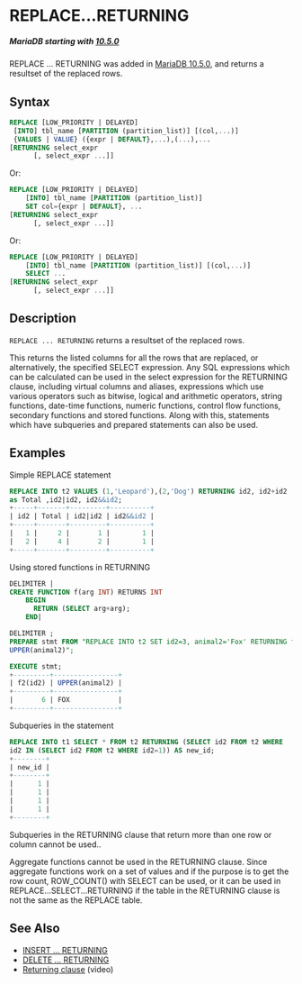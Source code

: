 # REPLACE...RETURNING

##### MariaDB starting with [10.5.0](/kb/en/mariadb-1050-release-notes/)

REPLACE ... RETURNING was added in [MariaDB 10.5.0](/kb/en/mariadb-1050-release-notes/), and returns a resultset of the replaced rows.

## Syntax

```sql
REPLACE [LOW_PRIORITY | DELAYED]
 [INTO] tbl_name [PARTITION (partition_list)] [(col,...)]
 {VALUES | VALUE} ({expr | DEFAULT},...),(...),...
[RETURNING select_expr 
      [, select_expr ...]]
```

Or:

```sql
REPLACE [LOW_PRIORITY | DELAYED]
    [INTO] tbl_name [PARTITION (partition_list)]
    SET col={expr | DEFAULT}, ...
[RETURNING select_expr 
      [, select_expr ...]]
```

Or:

```sql
REPLACE [LOW_PRIORITY | DELAYED]
    [INTO] tbl_name [PARTITION (partition_list)] [(col,...)]
    SELECT ...
[RETURNING select_expr 
      [, select_expr ...]]
```

## Description

`REPLACE ... RETURNING` returns a resultset of the replaced rows.

This returns the listed columns for all the rows that are replaced, or alternatively, the specified SELECT expression. Any SQL expressions which can be calculated can be used in the select expression for the RETURNING clause, including virtual columns and aliases, expressions which use various operators such as bitwise, logical and arithmetic operators, string functions, date-time functions, numeric functions, control flow functions, secondary functions and stored functions. Along with this, statements which have subqueries and prepared statements can also be used.

## Examples

Simple REPLACE statement

```sql
REPLACE INTO t2 VALUES (1,'Leopard'),(2,'Dog') RETURNING id2, id2+id2 
as Total ,id2|id2, id2&&id2;
+-----+-------+---------+----------+
| id2 | Total | id2|id2 | id2&&id2 |
+-----+-------+---------+----------+
|   1 |     2 |       1 |        1 |
|   2 |     4 |       2 |        1 |
+-----+-------+---------+----------+
```

Using stored functions in RETURNING

```sql
DELIMITER |
CREATE FUNCTION f(arg INT) RETURNS INT
    BEGIN
      RETURN (SELECT arg+arg);
    END|

DELIMITER ;
PREPARE stmt FROM "REPLACE INTO t2 SET id2=3, animal2='Fox' RETURNING f2(id2),
UPPER(animal2)";

EXECUTE stmt;
+---------+----------------+
| f2(id2) | UPPER(animal2) |
+---------+----------------+
|       6 | FOX            |
+---------+----------------+
```

Subqueries in the statement

```sql
REPLACE INTO t1 SELECT * FROM t2 RETURNING (SELECT id2 FROM t2 WHERE 
id2 IN (SELECT id2 FROM t2 WHERE id2=1)) AS new_id;
+--------+
| new_id |
+--------+
|      1 |
|      1 |
|      1 |
|      1 |
+--------+
```

Subqueries in the RETURNING clause that return more than one row or column cannot be used..

Aggregate functions cannot be used in the RETURNING clause. Since aggregate functions work on a set of values and if the purpose is to get the row count, ROW_COUNT() with SELECT can be used, or it can be used in REPLACE...SELECT...RETURNING if the table in the RETURNING clause is not the same as the REPLACE table.

## See Also

- [INSERT ... RETURNING](/sql-statements-structure/sql-statements/data-manipulation/inserting-loading-data/insertreturning/)
- [DELETE ... RETURNING](/kb/en/delete/#returning)
- [Returning clause](https://www.youtube.com/watch?v=n-LTdEBeAT4) (video)